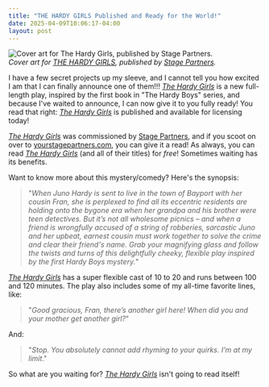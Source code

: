 ```yaml
---
title: "THE HARDY GIRLS Published and Ready for the World!"
date: 2025-04-09T10:06:17-04:00
layout: post
---
```


![Cover art for *The Hardy Girls*, published by Stage Partners.](/images/HardyGirls_cover_sq.jpg)  
*Cover art for [THE HARDY GIRLS](https://www.yourstagepartners.com/hardy-girls#get_scripts), published by [Stage Partners](https://www.yourstagepartners.com/).*

I have a few secret projects up my sleeve, and I cannot tell you how excited I am that I can finally announce one of them!!! *[The Hardy Girls](https://www.yourstagepartners.com/hardy-girls#get_scripts)* is a new full-length play, inspired by the first book in "The Hardy Boys" series, and because I've waited to announce, I can now give it to you fully ready! You read that right: *[The Hardy Girls](https://www.yourstagepartners.com/hardy-girls#get_scripts)* is published and available for licensing today!

*[The Hardy Girls](https://www.yourstagepartners.com/hardy-girls#get_scripts)* was commissioned by [Stage Partners](https://www.yourstagepartners.com/), and if you  scoot on over to  [yourstagepartners.com](https://www.yourstagepartners.com/), you can give it a read! As always, you can read *[The Hardy Girls](https://www.yourstagepartners.com/hardy-girls#get_scripts)* (and all of their titles) for *free*! Sometimes waiting has its benefits.

Want to know more about this mystery/comedy? Here's the synopsis:

>"*When Juno Hardy is sent to live in the town of Bayport with her cousin Fran, she is perplexed to find all its eccentric residents are holding onto the bygone era when her grandpa and his brother were teen detectives. But it’s not all wholesome picnics – and when a friend is wrongfully accused of a string of robberies, sarcastic Juno and her upbeat, earnest cousin must work together to solve the crime and clear their friend's name. Grab your magnifying glass and follow the twists and turns of this delightfully cheeky, flexible play inspired by the first Hardy Boys mystery.*"

*[The Hardy Girls](https://www.yourstagepartners.com/hardy-girls#get_scripts)* has a super flexible cast of 10 to 20 and runs between 100 and 120 minutes. The play also includes some of my all-time favorite lines, like:

>"*Good gracious, Fran, there’s another girl here! When did you and your mother get
another girl?*"

And:

>"*Stop. You absolutely cannot add rhyming to your quirks. I’m at my limit*."

So what are you waiting for? *[The Hardy Girls](https://www.yourstagepartners.com/hardy-girls#get_scripts)* isn't going to read itself!
